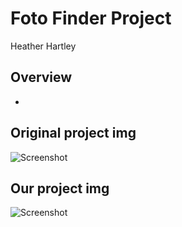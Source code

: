 # Foto Finder Project
Heather Hartley

## Overview
- 

## Original project img
![Screenshot](number_guesser_static_comp_original.png)

## Our project img
![Screenshot](number_guesser_static_comp.png)
